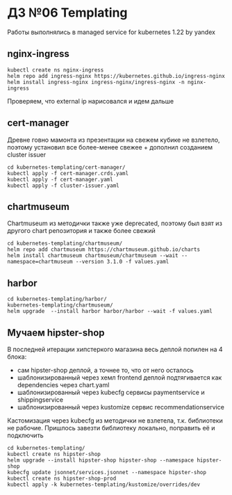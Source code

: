 # ДЗ №06 Templating

Работы выполнялись в managed service for kubernetes 1.22 by yandex 

## nginx-ingress

```
kubectl create ns nginx-ingress
helm repo add ingress-nginx https://kubernetes.github.io/ingress-nginx
helm install ingress-nginx ingress-nginx/ingress-nginx -n nginx-ingress
```

Проверяем, что external ip нарисовался и идем дальше

## cert-manager

Древне говно мамонта из презентации на свежем кубике не взлетело, поэтому установил все более-менее свежее + дополнил созданием cluster issuer

```
cd kubernetes-templating/cert-manager/
kubectl apply -f cert-manager.crds.yaml 
kubectl apply -f cert-manager.yaml 
kubectl apply -f cluster-issuer.yaml
```

## chartmuseum

Chartmuseum из методички также уже deprecated, поэтому был взят из другого chart репозитория и также более свежий

```
cd kubernetes-templating/chartmuseum/
helm repo add chartmuseum https://chartmuseum.github.io/charts
helm install chartmuseum chartmuseum/chartmuseum --wait --namespace=chartmuseum --version 3.1.0 -f values.yaml
```

## harbor

```
cd kubernetes-templating/harbor/
kubernetes-templating/chartmuseum/
helm upgrade  --install harbor harbor/harbor --wait -f values.yaml
```

## Мучаем hipster-shop
В последней итерации хипстеркого магазина весь деплой попилен на 4 блока:
- сам hipster-shop деплой, а точнее то, что от него осталось
- шаблонизированный через хемл frontend деплой подтягивается как dependencies через chart.yaml
- шаблонизированный через kubecfg сервисы paymentservice и shippingservice
- шаблонизированный через kustomize сервис recommendationservice

Кастомизация через kubecfg из методички не взлетела, т.к. библиотеки не рабочие. Пришлось завезти библиотеку локально, поправить её и подключить

```
cd kubernetes-templating/
kubectl create ns hipster-shop
helm upgrade --install hipster-shop hipster-shop --namespace hipster-shop
kubecfg update jsonnet/services.jsonnet --namespace hipster-shop
kubectl create ns hipster-shop-prod
kubectl apply -k kubernetes-templating/kustomize/overrides/dev
```